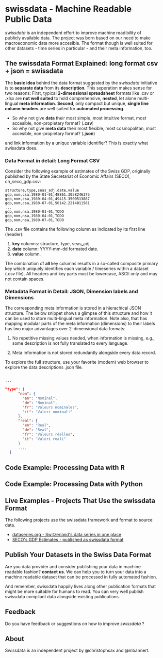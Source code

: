 # swissdata - Machine Readable Public Data

*swissdata* is an independent effort to improve machine readibility of publicly available data. The project was born based on our need to make macroeconomic data more accesible. The format though is well suited for other datasets - time series in particular - and their meta information, too. 

## The swissdata Format Explained: long format csv + json = swissdata

The **basic idea** behind the data format suggested by the *swissdata* initiative is to **separate data**
from its **description**. This seperation makes sense for two reasons: First, typical **2-dimensional spreadsheet** formats like .csv or .xlsx are **not well suited** to hold comprehensive, **nested**, let alone multi-lingual **meta information**. **Second**, only compact but unique, **single line column headers** are well suited for **automated processing**.  

- So why not give **data** their most simple, most intuitive format, most accesible, non-propietary format? (**.csv**)
- So why not give **meta data** their most flexible, most cosmopolitan, most accesible, non-propietary format? (**.json**)

and link information by a unique variable identifier? This is exactly what swissdata does. 

### Data Format in detail: Long Format CSV

Consider the following example of estimates of the Swiss GDP, originally published by the State Secretariat of Economic Affairs (SECO), ch_seco_gdp.csv:

```
structure,type,seas_adj,date,value
gdp,nom,csa,1980-01-01,48861.3058246375
gdp,nom,csa,1980-04-01,49415.3500513887
gdp,nom,csa,1980-07-01,50142.2214011581
...
gdp,nom,nsa,1980-01-01,TODO
gdp,nom,nsa,1980-04-01,TODO
gdp,nom,nsa,1980-07-01,TODO

```

The .csv file contains the following column as indicated by its first line (header):

1. **key** columns: structure, type, seas_adj.
2. **date** column: YYYY-mm-dd formated date.
3. **value** column.

The combination of **all** key columns results in a so-called composite primary key which uniquely 
identifies each variable / timeseries within a dataset (.csv file). All headers and key parts must be lowercase, ASCII only and may not contain spaces. 

### Metadata Format in Detail: JSON, Dimension labels and Dimensions

The corresponding meta information is stored in a hierachical JSON structure. 
The below snippet shows a glimpse of this structure and how it can be used to store 
multi-lingual meta information. Note also, that has mapping modular parts of the meta information (dimensions) to their labels has two major advantages over 2-dimensional data formats: 

1. No repetitive missing values needed, when information is missing, e.g., some description is not fully translated to every language. 

2. Meta information is not stored redundantly alongside every data record. 

To explore the full structure, use your favorite (modern) web browser to explore the data descriptions .json file.


```json

...

"type": {
      "nom": {
        "en": "Nominal",
        "de": "Nominal",
        "fr": "Valeurs nominales",
        "it": "Valori nominali"
      },
      "real": {
        "en": "Real",
        "de": "Real",
        "fr": "Valeurs réelles",
        "it": "Valori reali"
      }
      ....
  }


```





## Code Example: Processing Data with R





## Code Example: Processing Data with Python




## Live Examples - Projects That Use the swissdata Format

The following projects use the swissdata framework and format to source data.

- [dataseries.org - Switzerland's data series in one place](http://www.dataseries.org/)
- [SECO's GDP Estimates - published as swissdata format]()

## Publish Your Datasets in the Swiss Data Format

Are you data provider and consider publishing your data in machine readable fashion? **contact us**. 
We can help you to turn your data into a machine readable dataset that can be processed in fully automated fashion.  

And remember, swissdata happily lives along other publication formats that might be more suitable for humans to read.
You can very well publish swissdata compliant data alongside existing publications. 

## Feedback 
Do you have feedback or suggestions on how to improve *swissdata* ? 

## About 

Swissdata is an independent project by @christophsax and @mbannert. 
